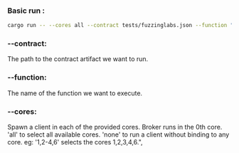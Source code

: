 ### Basic run :

```sh
cargo run -- --cores all --contract tests/fuzzinglabs.json --function "test_symbolic_execution"
```

### --contract:
The path to the contract artifact we want to run.

### --function:
The name of the function we want to execute.

### --cores:
Spawn a client in each of the provided cores. Broker runs in the 0th core. 'all' to select all available cores. 'none' to run a client without binding to any core. eg: '1,2-4,6' selects the cores 1,2,3,4,6.",
